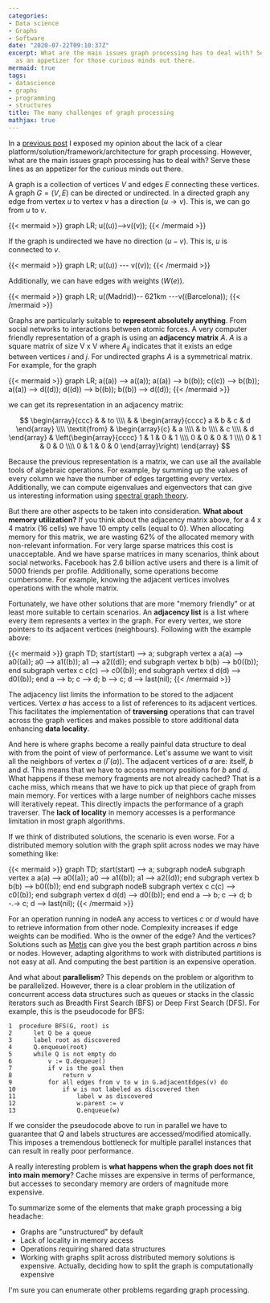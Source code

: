 ```yaml
---
categories:
- Data science
- Graphs
- Software
date: "2020-07-22T09:10:37Z"
excerpt: What are the main issues graph processing has to deal with? Serve these lines
  as an appetizer for those curious minds out there.
mermaid: true
tags:
- datascience
- graphs
- programming
- structures
title: The many challenges of graph processing
mathjax: true
---
```


In a [previous post](https://jmtirado.net/graph-processing-a-problem-with-no-clear-victor/) I exposed my opinion about the lack of a clear platform/solution/framework/architecture for graph processing. However, what are the main issues graph processing has to deal with? Serve these lines as an appetizer for the curious minds out there.

A graph is a collection of vertices $V$ and edges $E$ connecting these vertices. A graph $G=(V,E)$ can be directed or undirected. In a directed graph any edge from vertex $u$ to vertex $v$ has a direction ($u {\rightarrow} v$). This is, we can go from $u$ to $v$.

{{< mermaid >}}
graph LR;
   u((u))-->v((v));
{{< /mermaid >}}

If the graph is undirected we have no direction ($u {-} v$). This is, $u$ is connected to $v$.

{{< mermaid >}}
graph LR;
   u((u)) --- v((v));
{{< /mermaid >}}

Additionally, we can have edges with weights ($W(e)$).

{{< mermaid >}}
graph LR;
   u((Madrid))-- 621km ---v((Barcelona));
{{< /mermaid >}}

Graphs are particularly suitable to **represent absolutely anything**. From social networks to interactions between atomic forces. A very computer friendly representation of a graph is using an **adjacency matrix** $A$. $A$ is a square matrix of size V x V where $A_{ij}$ indicates that it exists an edge between vertices $i$ and $j$. For undirected graphs $A$ is a symmetrical matrix. For example, for the graph

{{< mermaid >}}
graph LR;
    a((a)) --> a((a));
    a((a)) --> b((b));
	c((c)) --> b((b));
	a((a)) --> d((d));
	d((d)) --> b((b));
	b((b)) --> d((d));
{{< /mermaid >}}

we can get its representation in an adjacency matrix:

$$
\begin{array}{ccc}
 & & to \\\\ 
 & & \begin{array}{cccc} a & b & c & d \end{array} \\\\
\textit{from} & \begin{array}{c} & a \\\\ & b \\\\ & c \\\\ & d \end{array} &
  \left(\begin{array}{cccc} 
1 & 1 & 0 & 1 \\\\
0 & 0 & 0 & 1 \\\\
0 & 1 & 0 & 0 \\\\
0 & 1 & 0 & 0
  \end{array}\right)
\end{array} $$

Because the previous representation is a matrix, we can use all the available tools of algebraic operations. For example, by summing up the values of every column we have the number of edges targetting every vertex. Additionally, we can compute eigenvalues and eigenvectors that can give us interesting information  using [spectral graph theory](https://en.wikipedia.org/wiki/Spectral_graph_theory "spectral graph theory").

But there are other aspects to be taken into consideration. **What about memory utilization?** If you think about the adjacency matrix above, for a 4 x 4 matrix (16 cells) we have 10 empty cells (equal to 0). When allocating memory for this matrix, we are wasting 62% of the allocated memory with non-relevant information. For very large sparse matrices this cost is unacceptable. And we have sparse matrices in many scenarios, think about social networks. Facebook has 2.6 billion active users and there is a limit of 5000 friends per profile. Additionally, some operations become cumbersome. For example, knowing the adjacent vertices involves operations with the whole matrix.

Fortunately, we have other solutions that are more "memory friendly" or at least more suitable to certain scenarios. An **adjacency list** is a list where every item represents a vertex in the graph. For every vertex, we store pointers to its adjacent vertices (neighbours). Following with the example above:

{{< mermaid >}}
graph TD;
   start(start) --> a;
	subgraph vertex a
    a(a) --> a0((a)); a0 --> a1((b)); a1 --> a2((d));
	end
	subgraph vertex b
	b(b) --> b0((b));
	end
	subgraph vertex c
	c(c) --> c0((b));
	end
	subgraph vertex d
	d(d) --> d0((b));
	end
    a --> b;
	c --> d;
	b --> c;
	d --> last(nil);
{{< /mermaid >}}

The adjacency list limits the information to be stored to the adjacent vertices. Vertex $a$ has access to a list of references to its adjacent vertices. This facilitates the implementation of **traversing** operations that can travel across the graph vertices and makes possible to store additional data enhancing **data locality**.

And here is where graphs become a really painful data structure to deal with from the point of view of performance. Let's assume we want to visit all the neighbors of vertex $a$ ($\Gamma(a)$). The adjacent vertices of $a$ are: itself, $b$ and $d$. This means that we have to access memory positions for $b$ and $d$. What happens if these memory fragments are not already cached? That is a cache miss, which means that we have to pick up that piece of graph from main memory. For vertices with a large number of neighbors cache misses will iteratively repeat. This directly impacts the performance of a graph traverser. The **lack of locality** in memory accesses is a performance limitation in most graph algorithms.

If we think of distributed solutions, the scenario is even worse. For a distributed memory solution with the graph split across nodes we may have something like:

{{< mermaid >}}
graph TD;
   start(start) --> a;
   subgraph nodeA
	subgraph vertex a
    a(a) --> a0((a)); a0 --> a1((b)); a1 --> a2((d));
	end
	subgraph vertex b
	b(b) --> b0((b));
	end
	end
	subgraph nodeB
	subgraph vertex c
	c(c) --> c0((b));
	end
	subgraph vertex d
	d(d) --> d0((b));
	end
	end
    a --> b;
	c --> d;
	b -.-> c;
	d --> last(nil);
{{< /mermaid >}}

For an operation running in nodeA any access to vertices $c$ or $d$ would have to retrieve information from other node. Complexity increases if edge weights can be modified. Who is the owner of the edge? And the vertices? Solutions such as [Metis](http://glaros.dtc.umn.edu/gkhome/metis/metis/overview) can give you the best graph partition across $n$ bins or nodes. However, adapting algorithms to work with distributed partitions is not easy at all. And computing the best partition is an expensive operation.

And what about **parallelism**? This depends on the problem or algorithm to be parallelized. However, there is a clear problem in the utilization of concurrent access data structures such as queues or stacks in the classic iterators such as Breadth First Search (BFS) or Deep First Search (DFS). For example, this is the pseudocode for BFS:

```pseudocode
1  procedure BFS(G, root) is
2      let Q be a queue
3      label root as discovered
4      Q.enqueue(root)
5      while Q is not empty do
6          v := Q.dequeue()
7          if v is the goal then
8              return v
9          for all edges from v to w in G.adjacentEdges(v) do
10             if w is not labeled as discovered then
11                 label w as discovered
12                 w.parent := v
13                 Q.enqueue(w)
```

If we consider the pseudocode above to run in parallel we have to guarantee that $Q$ and labels structures are accessed/modified atomically. This imposes a tremendous bottleneck for multiple parallel instances that can result in really poor performance.

A really interesting problem is **what happens when the graph does not fit into main memory**? Cache misses are expensive in terms of performance, but accesses to secondary memory are orders of magnitude more expensive.

To summarize some of the elements that make graph processing a big headache:
- Graphs are "unstructured" by default
- Lack of locality in memory access
- Operations requiring shared data structures
- Working with graphs split across distributed memory solutions is expensive. Actually, deciding how to split the graph is computationally expensive

I'm sure you can enumerate other problems regarding graph processing.
